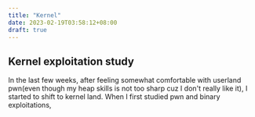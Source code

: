 ```yaml
---
title: "Kernel"
date: 2023-02-19T03:58:12+08:00
draft: true
---
```


## Kernel exploitation study

In the last few weeks, after feeling somewhat comfortable with userland pwn(even though my heap skills is not too sharp cuz I don't really like it), I started to shift to kernel land. When I first studied pwn and binary exploitations,

